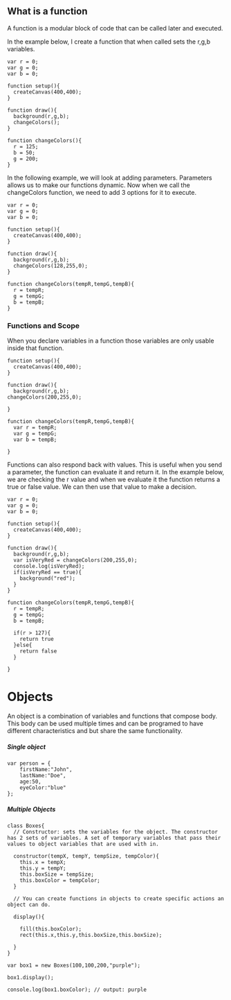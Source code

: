 ## What is a function

A function is a modular block of code that can be called later and executed.

In the example below, I create a function that when called sets the r,g,b variables.

```
var r = 0;
var g = 0;
var b = 0;

function setup(){
  createCanvas(400,400);  
}

function draw(){
  background(r,g,b);
  changeColors();
}

function changeColors(){
  r = 125;
  b = 50;
  g = 200;
}

```

In the following example, we will look at adding parameters. Parameters allows us to make our functions dynamic. Now when we call the changeColors function, we need to add 3 options for it to execute.

```
var r = 0;
var g = 0;
var b = 0;

function setup(){
  createCanvas(400,400);  
}

function draw(){
  background(r,g,b);
  changeColors(128,255,0);
}

function changeColors(tempR,tempG,tempB){
  r = tempR;
  g = tempG;
  b = tempB;
}

```

### Functions and Scope

When you declare variables in a function those variables are only usable inside that function.

```
function setup(){
  createCanvas(400,400);  
}

function draw(){
  background(r,g,b);
changeColors(200,255,0);

}

function changeColors(tempR,tempG,tempB){
  var r = tempR;
  var g = tempG;
  var b = tempB;

}

```

Functions can also respond back with values. This is useful when you send a parameter, the function can evaluate it and return it. In the example below, we are checking the r value and when we evaluate it the function returns a true or false value. We can then use that value to make a decision.

```
var r = 0;
var g = 0;
var b = 0;

function setup(){
  createCanvas(400,400);  
}

function draw(){
  background(r,g,b);
  var isVeryRed = changeColors(200,255,0);
  console.log(isVeryRed);
  if(isVeryRed == true){
    background("red");
  }
}

function changeColors(tempR,tempG,tempB){
  r = tempR;
  g = tempG;
  b = tempB;

  if(r > 127){
    return true
  }else{
    return false
  }

}

```

# Objects

An object is a combination of variables and functions that compose body. This body can be used multiple times and can be programed to have different characteristics and but share the same functionality.

##### Single object
```
var person = {
    firstName:"John",
    lastName:"Doe",
    age:50,
    eyeColor:"blue"
};
```

##### Multiple Objects

```
class Boxes{
  // Constructor: sets the variables for the object. The constructor has 2 sets of variables. A set of temporary variables that pass their values to object variables that are used with in.

  constructor(tempX, tempY, tempSize, tempColor){
    this.x = tempX;
    this.y = tempY;
    this.boxSize = tempSize;
    this.boxColor = tempColor;
  }

  // You can create functions in objects to create specific actions an object can do.
  
  display(){

    fill(this.boxColor);
    rect(this.x,this.y,this.boxSize,this.boxSize);

  }
}

var box1 = new Boxes(100,100,200,"purple");

box1.display();

console.log(box1.boxColor); // output: purple

```
